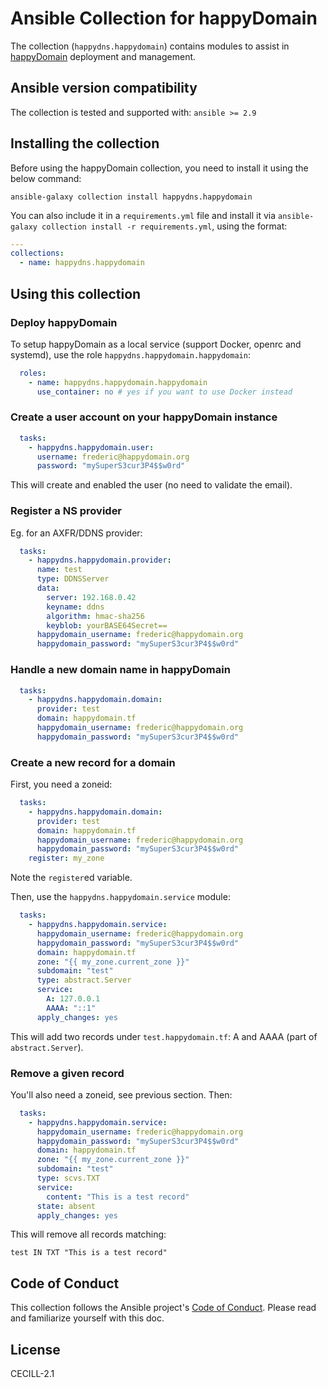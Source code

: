 # Ansible Collection for happyDomain

The collection (`happydns.happydomain`) contains modules to assist in [happyDomain](https://happydomain.org/) deployment and management.


## Ansible version compatibility

The collection is tested and supported with: `ansible >= 2.9`


## Installing the collection

Before using the happyDomain collection, you need to install it using the below command:

```
ansible-galaxy collection install happydns.happydomain
```

You can also include it in a `requirements.yml` file and install it via `ansible-galaxy collection install -r requirements.yml`, using the format:

```yaml
---
collections:
  - name: happydns.happydomain
```


## Using this collection

### Deploy happyDomain

To setup happyDomain as a local service (support Docker, openrc and systemd), use the role `happydns.happydomain.happydomain`:

```yaml
  roles:
    - name: happydns.happydomain.happydomain
	  use_container: no # yes if you want to use Docker instead
```

### Create a user account on your happyDomain instance

```yaml
  tasks:
    - happydns.happydomain.user:
	  username: frederic@happydomain.org
	  password: "mySuperS3cur3P4$$w0rd"
```

This will create and enabled the user (no need to validate the email).


### Register a NS provider

Eg. for an AXFR/DDNS provider:

```yaml
  tasks:
    - happydns.happydomain.provider:
	  name: test
	  type: DDNSServer
	  data:
	    server: 192.168.0.42
		keyname: ddns
	    algorithm: hmac-sha256
		keyblob: yourBASE64Secret==
	  happydomain_username: frederic@happydomain.org
	  happydomain_password: "mySuperS3cur3P4$$w0rd"
```


### Handle a new domain name in happyDomain

```yaml
  tasks:
    - happydns.happydomain.domain:
	  provider: test
	  domain: happydomain.tf
	  happydomain_username: frederic@happydomain.org
	  happydomain_password: "mySuperS3cur3P4$$w0rd"
```

### Create a new record for a domain

First, you need a zoneid:

```yaml
  tasks:
    - happydns.happydomain.domain:
	  provider: test
	  domain: happydomain.tf
	  happydomain_username: frederic@happydomain.org
	  happydomain_password: "mySuperS3cur3P4$$w0rd"
	register: my_zone
```

Note the `register`ed variable.

Then, use the `happydns.happydomain.service` module:

```yaml
  tasks:
    - happydns.happydomain.service:
	  happydomain_username: frederic@happydomain.org
	  happydomain_password: "mySuperS3cur3P4$$w0rd"
	  domain: happydomain.tf
	  zone: "{{ my_zone.current_zone }}"
	  subdomain: "test"
	  type: abstract.Server
	  service:
        A: 127.0.0.1
		AAAA: "::1"
	  apply_changes: yes
```

This will add two records under `test.happydomain.tf`: A and AAAA (part of `abstract.Server`).


### Remove a given record

You'll also need a zoneid, see previous section. Then:

```yaml
  tasks:
    - happydns.happydomain.service:
	  happydomain_username: frederic@happydomain.org
	  happydomain_password: "mySuperS3cur3P4$$w0rd"
	  domain: happydomain.tf
	  zone: "{{ my_zone.current_zone }}"
	  subdomain: "test"
	  type: scvs.TXT
	  service:
        content: "This is a test record"
	  state: absent
	  apply_changes: yes
```

This will remove all records matching:

```
test IN TXT "This is a test record"
```


## Code of Conduct

This collection follows the Ansible project's [Code of Conduct](https://docs.ansible.com/ansible/devel/community/code_of_conduct.html). Please read and familiarize yourself with this doc.


## License

CECILL-2.1
